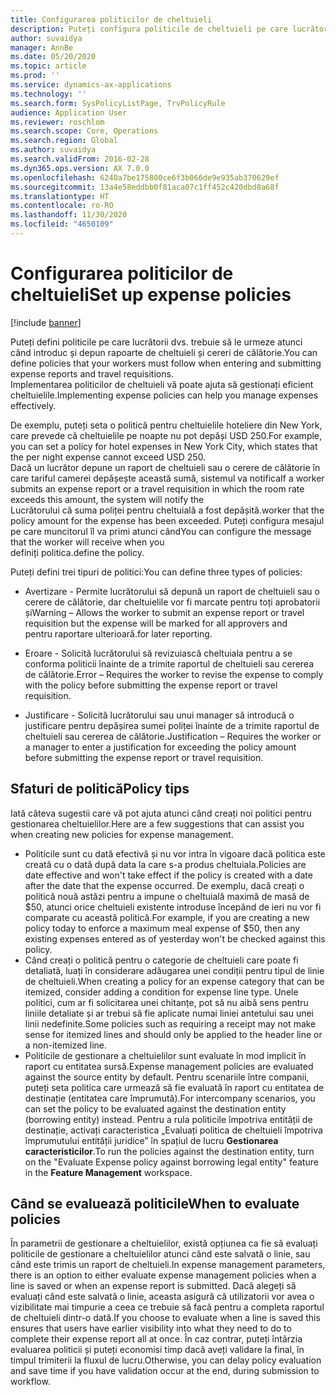```yaml
---
title: Configurarea politicilor de cheltuieli
description: Puteți configura politicile de cheltuieli pe care lucrătorii dvs. trebuie să le urmeze atunci când introduc și depun rapoarte de cheltuieși și cereri de călătorie în Microsoft Dynamics 365 Finance.
author: suvaidya
manager: AnnBe
ms.date: 05/20/2020
ms.topic: article
ms.prod: ''
ms.service: dynamics-ax-applications
ms.technology: ''
ms.search.form: SysPolicyListPage, TrvPolicyRule
audience: Application User
ms.reviewer: roschlom
ms.search.scope: Core, Operations
ms.search.region: Global
ms.author: suvaidya
ms.search.validFrom: 2016-02-28
ms.dyn365.ops.version: AX 7.0.0
ms.openlocfilehash: 6240a7be175800ce6f3b066de9e935ab370629ef
ms.sourcegitcommit: 13a4e58eddbb0f81aca07c1ff452c420dbd8a68f
ms.translationtype: HT
ms.contentlocale: ro-RO
ms.lasthandoff: 11/30/2020
ms.locfileid: "4650109"
---
```

# <a name="set-up-expense-policies"></a><span data-ttu-id="d2109-103">Configurarea politicilor de cheltuieli</span><span class="sxs-lookup"><span data-stu-id="d2109-103">Set up expense policies</span></span>

[!include [banner](../includes/banner.md)]

<span data-ttu-id="d2109-104">Puteți defini politicile pe care lucrătorii dvs. trebuie să le urmeze atunci când introduc și depun rapoarte de cheltuieli și cereri de călătorie.</span><span class="sxs-lookup"><span data-stu-id="d2109-104">You can define policies that your workers must follow when entering and submitting expense reports and travel requisitions.</span></span>         
<span data-ttu-id="d2109-105">Implementarea politicilor de cheltuieli vă poate ajuta să gestionați eficient cheltuielile.</span><span class="sxs-lookup"><span data-stu-id="d2109-105">Implementing expense policies can help you manage expenses effectively.</span></span>         

<span data-ttu-id="d2109-106">De exemplu, puteți seta o politică pentru cheltuielile hoteliere din New York, care prevede că cheltuielile pe noapte nu pot depăși USD 250.</span><span class="sxs-lookup"><span data-stu-id="d2109-106">For example, you can set a policy for hotel expenses in New York City, which states that the per night expense cannot exceed USD 250.</span></span>       
<span data-ttu-id="d2109-107">Dacă un lucrător depune un raport de cheltuieli sau o cerere de călătorie în care tariful camerei depășește această sumă, sistemul va notifica</span><span class="sxs-lookup"><span data-stu-id="d2109-107">If a worker submits an expense report or a travel requisition in which the room rate exceeds this amount, the system will notify the</span></span>        
<span data-ttu-id="d2109-108">Lucrătorului că suma poliței pentru cheltuială a fost depășită.</span><span class="sxs-lookup"><span data-stu-id="d2109-108">worker that the policy amount for the expense has been exceeded.</span></span> <span data-ttu-id="d2109-109">Puteți configura mesajul pe care muncitorul îl va primi atunci când</span><span class="sxs-lookup"><span data-stu-id="d2109-109">You can configure the message that the worker will receive when you</span></span>        
<span data-ttu-id="d2109-110">definiți politica.</span><span class="sxs-lookup"><span data-stu-id="d2109-110">define the policy.</span></span>      
        
<span data-ttu-id="d2109-111">Puteți defini trei tipuri de politici:</span><span class="sxs-lookup"><span data-stu-id="d2109-111">You can define three types of policies:</span></span>         
        
- <span data-ttu-id="d2109-112">Avertizare - Permite lucrătorului să depună un raport de cheltuieli sau o cerere de călătorie, dar cheltuielile vor fi marcate pentru toți aprobatorii și</span><span class="sxs-lookup"><span data-stu-id="d2109-112">Warning – Allows the worker to submit an expense report or travel requisition but the expense will be marked for all approvers and</span></span>        
  <span data-ttu-id="d2109-113">pentru raportare ulterioară.</span><span class="sxs-lookup"><span data-stu-id="d2109-113">for later reporting.</span></span>        

- <span data-ttu-id="d2109-114">Eroare - Solicită lucrătorului să revizuiască cheltuiala pentru a se conforma politicii înainte de a trimite raportul de cheltuieli sau cererea de călătorie.</span><span class="sxs-lookup"><span data-stu-id="d2109-114">Error – Requires the worker to revise the expense to comply with the policy before submitting the expense report or travel requisition.</span></span>       
 
 - <span data-ttu-id="d2109-115">Justificare - Solicită lucrătorului sau unui manager să introducă o justificare pentru depășirea sumei poliței înainte de a trimite raportul de cheltuieli sau cererea de călătorie.</span><span class="sxs-lookup"><span data-stu-id="d2109-115">Justification – Requires the worker or a manager to enter a justification for exceeding the policy amount before submitting the expense report or travel requisition.</span></span>        

## <a name="policy-tips"></a><span data-ttu-id="d2109-116">Sfaturi de politică</span><span class="sxs-lookup"><span data-stu-id="d2109-116">Policy tips</span></span>
<span data-ttu-id="d2109-117">Iată câteva sugestii care vă pot ajuta atunci când creați noi politici pentru gestionarea cheltuielilor.</span><span class="sxs-lookup"><span data-stu-id="d2109-117">Here are a few suggestions that can assist you when creating new policies for expense management.</span></span> 
* <span data-ttu-id="d2109-118">Politicile sunt cu dată efectivă și nu vor intra în vigoare dacă politica este creată cu o dată după data la care s-a produs cheltuiala.</span><span class="sxs-lookup"><span data-stu-id="d2109-118">Policies are date effective and won't take effect if the policy is created with a date after the date that the expense occurred.</span></span> <span data-ttu-id="d2109-119">De exemplu, dacă creați o politică nouă astăzi pentru a impune o cheltuială maximă de masă de $50, atunci orice cheltuieli existente introduse începând de ieri nu vor fi comparate cu această politică.</span><span class="sxs-lookup"><span data-stu-id="d2109-119">For example, if you are creating a new policy today to enforce a maximum meal expense of $50, then any existing expenses entered as of yesterday won't be checked against this policy.</span></span>
* <span data-ttu-id="d2109-120">Când creați o politică pentru o categorie de cheltuieli care poate fi detaliată, luați în considerare adăugarea unei condiții pentru tipul de linie de cheltuieli.</span><span class="sxs-lookup"><span data-stu-id="d2109-120">When creating a policy for an expense category that can be itemized, consider adding a condition for expense line type.</span></span> <span data-ttu-id="d2109-121">Unele politici, cum ar fi solicitarea unei chitanțe, pot să nu aibă sens pentru liniile detaliate și ar trebui să fie aplicate numai liniei antetului sau unei linii nedefinite.</span><span class="sxs-lookup"><span data-stu-id="d2109-121">Some policies such as requiring a receipt may not make sense for itemized lines and should only be applied to the header line or a non-itemized line.</span></span> 
* <span data-ttu-id="d2109-122">Politicile de gestionare a cheltuielilor sunt evaluate în mod implicit în raport cu entitatea sursă.</span><span class="sxs-lookup"><span data-stu-id="d2109-122">Expense management policies are evaluated against the source entity by default.</span></span> <span data-ttu-id="d2109-123">Pentru scenariile între companii, puteți seta politica care urmează să fie evaluată în raport cu entitatea de destinație (entitatea care împrumută).</span><span class="sxs-lookup"><span data-stu-id="d2109-123">For intercompany scenarios, you can set the policy to be evaluated against the destination entity (borrowing entity) instead.</span></span> <span data-ttu-id="d2109-124">Pentru a rula politicile împotriva entității de destinație, activați caracteristica „Evaluați politica de cheltuieli împotriva împrumutului entității juridice” în spațiul de lucru **Gestionarea caracteristicilor**.</span><span class="sxs-lookup"><span data-stu-id="d2109-124">To run the policies against the destination entity, turn on the "Evaluate Expense policy against borrowing legal entity" feature in the **Feature Management** workspace.</span></span>

## <a name="when-to-evaluate-policies"></a><span data-ttu-id="d2109-125">Când se evaluează politicile</span><span class="sxs-lookup"><span data-stu-id="d2109-125">When to evaluate policies</span></span>

<span data-ttu-id="d2109-126">În parametrii de gestionare a cheltuielilor, există opțiunea ca fie să evaluați politicile de gestionare a cheltuielilor atunci când este salvată o linie, sau când este trimis un raport de cheltuieli.</span><span class="sxs-lookup"><span data-stu-id="d2109-126">In expense management parameters, there is an option to either evaluate expense management policies when a line is saved or when an expense report is submitted.</span></span> <span data-ttu-id="d2109-127">Dacă alegeți să evaluați când este salvată o linie, aceasta asigură că utilizatorii vor avea o vizibilitate mai timpurie a ceea ce trebuie să facă pentru a completa raportul de cheltuieli dintr-o dată.</span><span class="sxs-lookup"><span data-stu-id="d2109-127">If you choose to evaluate when a line is saved this ensures that users have earlier visibility into what they need to do to complete their expense report all at once.</span></span> <span data-ttu-id="d2109-128">În caz contrar, puteți întârzia evaluarea politicii și puteți economisi timp dacă aveți validare la final, în timpul trimiterii la fluxul de lucru.</span><span class="sxs-lookup"><span data-stu-id="d2109-128">Otherwise, you can delay policy evaluation and save time if you have validation occur at the end, during submission to workflow.</span></span>
